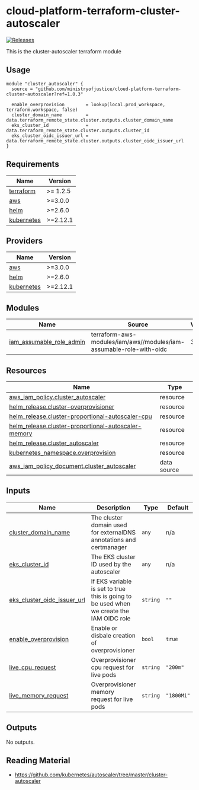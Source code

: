 # cloud-platform-terraform-cluster-autoscaler

[![Releases](https://img.shields.io/github/release/ministryofjustice/cloud-platform-terraform-cluster-autoscaler/all.svg?style=flat-square)](https://github.com/ministryofjustice/cloud-platform-terraform-cluster-autoscaler/releases)

This is the cluster-autoscaler terraform module

## Usage


```hcl
module "cluster_autoscaler" {
  source = "github.com/ministryofjustice/cloud-platform-terraform-cluster-autoscaler?ref=1.0.3"

  enable_overprovision        = lookup(local.prod_workspace, terraform.workspace, false)
  cluster_domain_name         = data.terraform_remote_state.cluster.outputs.cluster_domain_name
  eks_cluster_id              = data.terraform_remote_state.cluster.outputs.cluster_id
  eks_cluster_oidc_issuer_url = data.terraform_remote_state.cluster.outputs.cluster_oidc_issuer_url
}
```

<!-- BEGIN_TF_DOCS -->
## Requirements

| Name | Version |
|------|---------|
| <a name="requirement_terraform"></a> [terraform](#requirement\_terraform) | >= 1.2.5 |
| <a name="requirement_aws"></a> [aws](#requirement\_aws) | >=3.0.0 |
| <a name="requirement_helm"></a> [helm](#requirement\_helm) | >=2.6.0 |
| <a name="requirement_kubernetes"></a> [kubernetes](#requirement\_kubernetes) | >=2.12.1 |

## Providers

| Name | Version |
|------|---------|
| <a name="provider_aws"></a> [aws](#provider\_aws) | >=3.0.0 |
| <a name="provider_helm"></a> [helm](#provider\_helm) | >=2.6.0 |
| <a name="provider_kubernetes"></a> [kubernetes](#provider\_kubernetes) | >=2.12.1 |

## Modules

| Name | Source | Version |
|------|--------|---------|
| <a name="module_iam_assumable_role_admin"></a> [iam\_assumable\_role\_admin](#module\_iam\_assumable\_role\_admin) | terraform-aws-modules/iam/aws//modules/iam-assumable-role-with-oidc | 3.13.0 |

## Resources

| Name | Type |
|------|------|
| [aws_iam_policy.cluster_autoscaler](https://registry.terraform.io/providers/hashicorp/aws/latest/docs/resources/iam_policy) | resource |
| [helm_release.cluster-overprovisioner](https://registry.terraform.io/providers/hashicorp/helm/latest/docs/resources/release) | resource |
| [helm_release.cluster-proportional-autoscaler-cpu](https://registry.terraform.io/providers/hashicorp/helm/latest/docs/resources/release) | resource |
| [helm_release.cluster-proportional-autoscaler-memory](https://registry.terraform.io/providers/hashicorp/helm/latest/docs/resources/release) | resource |
| [helm_release.cluster_autoscaler](https://registry.terraform.io/providers/hashicorp/helm/latest/docs/resources/release) | resource |
| [kubernetes_namespace.overprovision](https://registry.terraform.io/providers/hashicorp/kubernetes/latest/docs/resources/namespace) | resource |
| [aws_iam_policy_document.cluster_autoscaler](https://registry.terraform.io/providers/hashicorp/aws/latest/docs/data-sources/iam_policy_document) | data source |

## Inputs

| Name | Description | Type | Default | Required |
|------|-------------|------|---------|:--------:|
| <a name="input_cluster_domain_name"></a> [cluster\_domain\_name](#input\_cluster\_domain\_name) | The cluster domain used for externalDNS annotations and certmanager | `any` | n/a | yes |
| <a name="input_eks_cluster_id"></a> [eks\_cluster\_id](#input\_eks\_cluster\_id) | The EKS cluster ID used by the autoscaler | `any` | n/a | yes |
| <a name="input_eks_cluster_oidc_issuer_url"></a> [eks\_cluster\_oidc\_issuer\_url](#input\_eks\_cluster\_oidc\_issuer\_url) | If EKS variable is set to true this is going to be used when we create the IAM OIDC role | `string` | `""` | no |
| <a name="input_enable_overprovision"></a> [enable\_overprovision](#input\_enable\_overprovision) | Enable or disbale creation of overprovisioner | `bool` | `true` | no |
| <a name="input_live_cpu_request"></a> [live\_cpu\_request](#input\_live\_cpu\_request) | Overprovisioner cpu request for live pods | `string` | `"200m"` | no |
| <a name="input_live_memory_request"></a> [live\_memory\_request](#input\_live\_memory\_request) | Overprovisioner memory request for live pods | `string` | `"1800Mi"` | no |

## Outputs

No outputs.
<!-- END_TF_DOCS -->

## Reading Material

- https://github.com/kubernetes/autoscaler/tree/master/cluster-autoscaler
